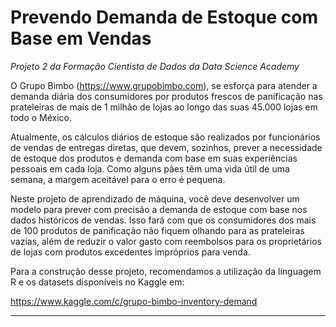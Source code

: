 # Prevendo Demanda de Estoque com Base em Vendas

*Projeto 2 da Formação Cientista de Dados da Data Science Academy*

O Grupo Bimbo (https://www.grupobimbo.com), se esforça para atender a
demanda diária dos consumidores por produtos frescos de panificação nas
prateleiras de mais de 1 milhão de lojas ao longo das suas 45.000 lojas em todo o
México.

Atualmente, os cálculos diários de estoque são realizados por funcionários
de vendas de entregas diretas, que devem, sozinhos, prever a necessidade de
estoque dos produtos e demanda com base em suas experiências pessoais em
cada loja. Como alguns pães têm uma vida útil de uma semana, a margem
aceitável para o erro é pequena.

Neste projeto de aprendizado de máquina, você deve desenvolver um
modelo para prever com precisão a demanda de estoque com base nos dados
históricos de vendas. Isso fará com que os consumidores dos mais de 100
produtos de panificação não fiquem olhando para as prateleiras vazias, além de
reduzir o valor gasto com reembolsos para os proprietários de lojas com produtos
excedentes impróprios para venda.

Para a construção desse projeto, recomendamos a utilização da linguagem
R e os datasets disponíveis no Kaggle em:

https://www.kaggle.com/c/grupo-bimbo-inventory-demand

___
